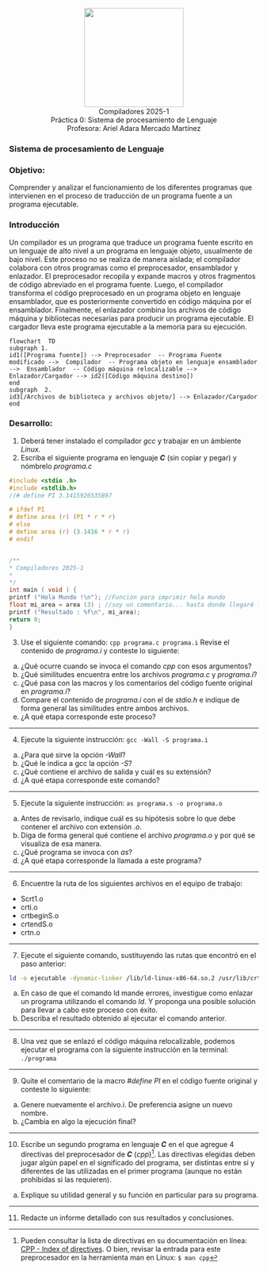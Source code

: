 <p  align="center">
  <img  width="200"  src="https://www.fciencias.unam.mx/sites/default/files/logoFC_2.png"  alt="">  <br>Compiladores  2025-1 <br>
  Práctica 0: Sistema de procesamiento de Lenguaje <br> Profesora: Ariel Adara Mercado Martínez
</p>

### Sistema de procesamiento de Lenguaje
### Objetivo:
Comprender y analizar el funcionamiento de los diferentes programas que intervienen en el proceso de traducción de un programa fuente a un programa ejecutable.

### Introducción
Un compilador es un programa que traduce un programa fuente escrito en un lenguaje de alto nivel a un
programa en lenguaje objeto, usualmente de bajo nivel. Este proceso no se realiza de manera aislada; el
compilador colabora con otros programas como el preprocesador, ensamblador y enlazador.
El preprocesador recopila y expande macros y otros fragmentos de código abreviado en el programa
fuente. Luego, el compilador transforma el código preprocesado en un programa objeto en lenguaje ensamblador, que es posteriormente convertido en código máquina por el ensamblador. Finalmente, el enlazador combina los archivos de código máquina y bibliotecas necesarias para producir un programa ejecutable. El cargador lleva este programa ejecutable a la memoria para su ejecución.

```mermaid
flowchart  TD  
subgraph 1.
id1([Programa fuente]) --> Preprocesador  -- Programa Fuente modificado -->  Compilador  -- Programa objeto en lenguaje ensamblador -->  Ensamblador  -- Código máquina relocalizable --> Enlazador/Cargador --> id2([Código máquina destino])
end
subgraph  2.  
id3[/Archivos de biblioteca y archivos objeto/] --> Enlazador/Cargador  
end  
 ```

### Desarrollo:

1. Deberá tener instalado el compilador _gcc_ y trabajar en un ámbiente _Linux_.
2. Escriba el siguiente programa en lenguaje **_C_** (sin copiar y pegar) y nómbrelo *programa.c*
```c
#include <stdio .h>
#include <stdlib.h>
//# define PI 3.1415926535897

# ifdef PI
# define area (r) (PI * r * r)
# else
# define area (r) (3.1416 * r * r)
# endif


/**
* Compiladores 2025-1
*
*/
int main ( void ) {
printf ("Hola Mundo !\n"); //Función para imprimir hola mundo
float mi_area = area (3) ; //soy un comentario... hasta donde llegaré ?
printf ("Resultado : %f\n", mi_area);
return 0;
}
```

3. Use el siguiente comando: `cpp programa.c programa.i`
Revise el contenido de _programa.i_ y conteste lo siguiente:
<ol type="a">
  <li>¿Qué ocurre cuando se invoca el comando <i>cpp</i> con esos argumentos?</li>
  <li>¿Qué similitudes encuentra entre los archivos <i>programa.c</i> y <i>programa.i</i>?</li>
  <li>¿Qué pasa con las macros y los comentarios del código fuente original en <i>programa.i</i>?</li>
  <li>Compare el contenido de <i>programa.i</i> con el de <i>stdio.h</i> e indique de forma general las similitudes entre ambos
  archivos.</li>
  <li>¿A qué etapa corresponde este proceso?</li>
</ol>

---

4. Ejecute la siguiente instrucción: ``gcc -Wall -S programa.i``
<ol type="a">
  <li>¿Para qué sirve la opción <i>-Wall</i>?</li>
  <li>¿Qué le indica a gcc la opción <i>-S</i>?</li>
  <li>¿Qué contiene el archivo de salida y cuál es su extensión?</li>
  <li>¿A qué etapa corresponde este comando?</li>
</ol>

---

5. Ejecute la siguiente instrucción: `as programa.s -o programa.o`
<ol type="a">
  <li> Antes de revisarlo, indique cuál es su hipótesis sobre lo que debe contener el archivo con extensión  <i>.o</i>. </li>
  <li> Diga de forma general qué contiene el archivo <i>programa.o</i> y por qué se visualiza de esa manera. </li>
  <li> ¿Qué programa se invoca con  <i>as</i>? </li>
  <li> ¿A qué etapa corresponde la llamada a este programa? </li>
</ol>

---

6. Encuentre la ruta de los siguientes archivos en el equipo de trabajo:
* Scrt1.o
* crti.o
* crtbeginS.o
* crtendS.o
* crtn.o

---

7. Ejecute el siguiente comando, sustituyendo las rutas que encontró en el paso anterior:
```bash
ld -o ejecutable -dynamic-linker /lib/ld-linux-x86-64.so.2 /usr/lib/crt1.o /usr/lib/crti.o programa.o -lc /usr/lib/crtn.o
```

<ol type="a">
  <li> En caso de que el comando ld mande errores, investigue como enlazar un programa utilizando el comando <i>ld</i>. Y proponga una posible solución para llevar a cabo este proceso con éxito. </li>
  <li> Describa el resultado obtenido al ejecutar el comando anterior. </li>
</ol>

---
8. Una vez que se enlazó el código máquina relocalizable, podemos ejecutar el programa con la siguiente
instrucción en la terminal: ```./programa```
---

9. Quite el comentario de la macro _#define PI_ en el código fuente original y conteste lo siguiente:
<ol type="a">
  <li> Genere nuevamente el archivo.i. De preferencia asigne un nuevo nombre.</li>
  <li> ¿Cambia en algo la ejecución final? </li>
</ol>

---

10. Escribe un segundo programa en lenguaje **_C_** en el que agregue 4 directivas del preprocesador
de _**C**_ (_cpp_)[^1]. Las directivas elegidas deben jugar algún papel en el significado del programa, ser distintas entre sí y
diferentes de las utilizadas en el primer programa (aunque no están prohibidas si las requieren). 
<ol type="a">
    <li>Explique su utilidad
general y su función en particular para su programa.</li>
</ol>

---

11. Redacte un informe detallado con sus resultados y conclusiones.


[^1]: Pueden consultar la lista de directivas en su documentación en línea: [CPP - Index of directives](https://gcc.gnu.org/onlinedocs/cpp/Index-of-Directives.html##Index-of-Directives). O bien, revisar la entrada para este preprocesador en la herramienta man en Linux: `$ man cpp`

